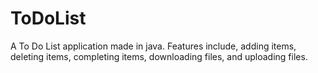 # ToDoList
A To Do List application made in java. Features include, adding items, deleting items, completing items, downloading files, and uploading files. 
